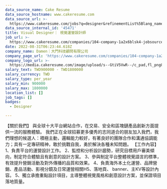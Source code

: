 ```yaml
---
data_source_name: Cake Resume
data_source_hostname: www.cakeresume.com
data_source_url: >-
  https://www.cakeresume.com/jobs?q=designer&refinementList%5Blang_name%5D%5B0%5D=English&refinementList%5Bsalary_type%5D=per_year
data_source_internal_id: '45471'
title: Visual Designer｜ 視覺運營設計師
job_url: >-
  https://www.cakeresume.com/companies/104-company-1a2x6blsk4-jobsource-checkc/jobs/visual-designer-visual-operation-designer
date: 2022-08-31T06:23:44.618Z
company_name: Damen｜大門科技顧問有限公司
company_page_url: 'https://www.cakeresume.com/companies/104-company-1a2x6blsk4-jobsource-checkc'
company_logo_url: >-
  https://media.cakeresume.com/image/upload/s--GtiV5VwR--/c_pad,fl_png8,h_200,w_200/v1646201383/pofi2jhlu0mntvkhdyiw.png
salary_text: TWD900000 - TWD1800000
salary_currency: TWD
salary_type: per_year
salary_min: 900000
salary_max: 1800000
location_list: []
job_tags: []
badges:
  - Designer

---
```


【關於我們】 與全球十大平台網站合作，在交易、安全和區塊鏈產品創新方面提供一流的服務體驗。 我們正在全球招募更多優秀的志同道合的朋友加入我們，我們理想的候選人：積極主動，邏輯能力較好，有著良好的團隊合作和溝通協調能力；具有一定專研精神，敢於挑戰自我，勇於解決各種未知問題。 【工作內容】 1、負責平台的運營設計工作。 2、監控和分析設計趨勢，研究目標用戶審美傾向，制定符合體驗且有創意的設計方案。 3、參與制定平台整體視覺語言的標準，有效提升營銷活動及對外傳播的品質和效果。 4、負責海外本土化運營、品牌營銷、產品活動、影視分鏡及日常運營相關H5、落地頁、 banner、主KV等設計內容。 5、獨⽴承擔重點設計項目，主導整體視覺風格和創意設計方案，並保證項目落地質量。